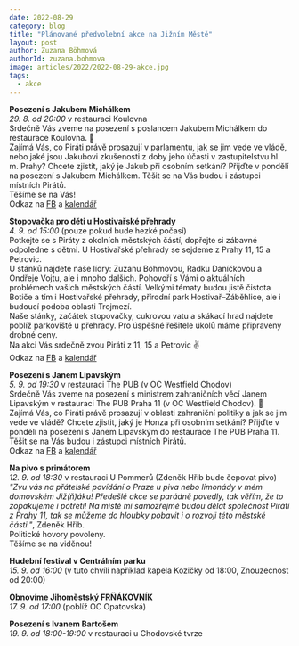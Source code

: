```yaml
---
date: 2022-08-29
category: blog
title: "Plánované předvolební akce na Jižním Městě"
layout: post
author: Zuzana Böhmová
authorId: zuzana.bohmova
image: articles/2022/2022-08-29-akce.jpg 
tags: 
  - akce
---
```


**Posezení s Jakubem Michálkem**<br>
*29. 8. od 20:00* v restauraci Koulovna<br>
Srdečně Vás zveme na posezení s poslancem Jakubem Michálkem do restaurace Koulovna. 🤝<br>
Zajímá Vás, co Piráti právě prosazují v parlamentu,  jak se jim vede ve vládě, nebo jaké jsou Jakubovi zkušenosti z doby jeho účasti v zastupitelstvu hl. m. Prahy? Chcete zjistit, jaký je Jakub při osobním setkání? Přijďte v pondělí na posezení s Jakubem Michálkem. Těšit se na Vás budou i zástupci místních Pirátů.<br>
Těšíme se na Vás!<br>
Odkaz na [FB](https://www.facebook.com/events/5375759909185655/) a [kalendář](https://calendar.google.com/calendar/u/0/r/week?eid=MGd1NW9qamFlaGNhbXFyMXJxZDg5ZGVocTYgMGxtdnJjZThwaDB0MW1xYTV1azR2OTh1aTRAZw&sf=true)

**Stopovačka pro děti u Hostivařské přehrady** <br>
*4. 9. od 15:00* (pouze pokud bude hezké počasí)<br>
Potkejte se s Piráty z okolních městských částí, dopřejte si zábavné odpoledne s dětmi. U Hostivařské přehrady se sejdeme z Prahy 11, 15 a Petrovic.<br>
U stánků najdete naše lídry: Zuzanu Böhmovou, Radku Daníčkovou a Ondřeje Vojtu, ale i mnoho dalších. Pohovoří s Vámi o aktuálních problémech vašich městských částí. Velkými tématy budou jistě čistota Botiče a tím i Hostivařské přehrady, přírodní park Hostivař–⁠Záběhlice, ale i budoucí podoba oblasti Trojmezí.<br>
Naše stánky, začátek stopovačky, cukrovou vatu a skákací hrad najdete poblíž parkoviště u přehrady. Pro úspěšné řešitele úkolů máme připraveny drobné ceny.<br>
Na akci Vás srdečně zvou Piráti z 11, 15 a Petrovic ✌️<br>
Odkaz na [FB](https://www.facebook.com/events/529945352244743/) a [kalendář](https://calendar.google.com/calendar/u/0/r/week/2022/9/4?eid=Nmg2dmoyZWF0aG91dXVlajVncmtmbTN1ZmUgMGxtdnJjZThwaDB0MW1xYTV1azR2OTh1aTRAZw&sf=true)

**Posezení s Janem Lipavským**<br>
*5. 9. od 19:30* v restauraci The PUB (v OC Westfield Chodov) <br>
Srdečně Vás zveme na posezení s ministrem zahraničních věcí Janem Lipavským v restauraci The PUB Praha 11 (v OC Westfield Chodov). 🤝<br>
Zajímá Vás, co Piráti právě prosazují v oblasti zahraniční politiky a jak se jim vede ve vládě? Chcete zjistit, jaký je Honza při osobním setkání? Přijďte v pondělí na posezení s Janem Lipavským do restaurace The PUB Praha 11. Těšit se na Vás budou i zástupci místních Pirátů.<br>
Odkaz na [FB](https://www.facebook.com/events/1097332571219849) a [kalendář](https://calendar.google.com/calendar/u/0/r/week/2022/9/5?eid=MDJ2b2JwYW10Y2xwcWJwNHNxZGxjaWUybWJfMjAyMjA5MDVUMTgwMDAwWiAwbG12cmNlOHBoMHQxbXFhNXVrNHY5OHVpNEBn&sf=true)

**Na pivo s primátorem**<br>
*12. 9. od 18:30* v restauraci U Pommerů (Zdeněk Hřib bude čepovat pivo)<br>
*"Zvu vás na přátelské povídání o Praze u piva nebo limonády v mém domovském Již(ň)áku! Předešlé akce se parádně povedly, tak věřím, že to zopakujeme i potřetí!
Na místě mi samozřejmě budou dělat společnost Piráti z Prahy 11, tak se můžeme do hloubky pobavit i o rozvoji této městské části."*, Zdeněk Hřib.<br>
Politické hovory povoleny.<br>
Těšíme se na viděnou!


**Hudební festival v Centrálním parku**<br>
*15. 9. od 16:00* (v tuto chvíli například kapela Kozičky od 18:00, Znouzecnost od 20:00)

**Obnovíme Jihoměstský FRŇÁKOVNÍK**<br>
*17. 9. od 17:00* (poblíž OC Opatovská)

**Posezení s Ivanem Bartošem**<br>
*19. 9. od 18:00-19:00* v restauraci u Chodovské tvrze


